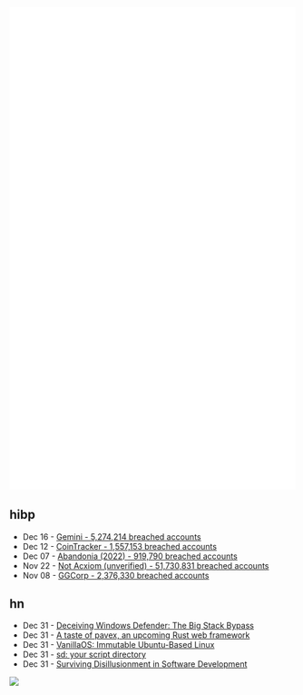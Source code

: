 ![Metrics](https://raw.githubusercontent.com/phixion/phixion/master/metrics.svg)

## hibp

<!--
for https://github.com/phixion/phixion/blob/main/.github/workflows/feeds.yml
-->
<!--START_SECTION:haveibeenpwnd-->
- Dec 16 - [Gemini - 5,274,214 breached accounts](https://haveibeenpwned.com/PwnedWebsites#Gemini)
- Dec 12 - [CoinTracker - 1,557,153 breached accounts](https://haveibeenpwned.com/PwnedWebsites#CoinTracker)
- Dec 07 - [Abandonia (2022) - 919,790 breached accounts](https://haveibeenpwned.com/PwnedWebsites#Abandonia2022)
- Nov 22 - [Not Acxiom (unverified) - 51,730,831 breached accounts](https://haveibeenpwned.com/PwnedWebsites#NotAcxiom)
- Nov 08 - [GGCorp - 2,376,330 breached accounts](https://haveibeenpwned.com/PwnedWebsites#GGCorp)
<!--END_SECTION:haveibeenpwnd-->

## hn

<!--
for https://github.com/phixion/phixion/blob/main/.github/workflows/feeds.yml
-->
<!--START_SECTION:hn-->
- Dec 31 - [Deceiving Windows Defender: The Big Stack Bypass](https://steve-s.gitbook.io/0xtriboulet/deceiving-defender/deceiving-defender-the-big-stack-bypass)
- Dec 31 - [A taste of pavex, an upcoming Rust web framework](https://www.lpalmieri.com/posts/a-taste-of-pavex-rust-web-framework/)
- Dec 31 - [VanillaOS: Immutable Ubuntu-Based Linux](https://vanillaos.org/)
- Dec 31 - [sd: your script directory](https://github.com/ianthehenry/sd)
- Dec 31 - [Surviving Disillusionment in Software Development](https://www.spakhm.com/p/surviving-disillusionment)
<!--END_SECTION:hn-->

<!--
for https://yhype.me
-->
![](https://hit.yhype.me/github/profile?user_id=13013670)
